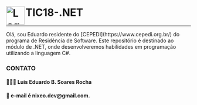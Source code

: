 # <img src="https://upload.wikimedia.org/wikipedia/commons/0/0d/C_Sharp_wordmark.svg" alt="Logo do C#" width="50" height="50" align="left"> TIC18-.NET
<hr>
Olá, sou Eduardo residente do [CEPEDI](https://www.cepedi.org.br/) do programa de Residência de Software. Este repositório é destinado ao módulo de .NET, onde desenvolveremos habilidades em programação utilizando a linguagem C#.

<h3>CONTATO</h3>

<h4>🧑🏾‍💻 Luis Eduardo B. Soares Rocha</h4>
<h4>📧 e-mail é nixeo.dev@gmail.com.</h4>

